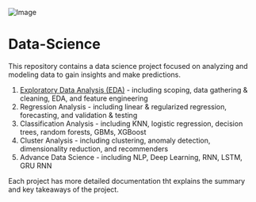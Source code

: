 ![Image](https://github.com/user-attachments/assets/8653788b-e09a-44c1-89a6-34a776cdb015)

# Data-Science

This repository contains a data science project focused on analyzing and modeling data to gain insights and make predictions.
1. [Exploratory Data Analysis (EDA)](https://github.com/evan-dg31/Data-Science/tree/61d823c27159d03c327c95d0695285cfa45d1518/Exploratory%20Data%20Analysis%20(EDA)) - including scoping, data gathering & cleaning, EDA, and feature engineering
2. Regression Analysis - including linear & regularized regression, forecasting, and validation & testing
3. Classification Analysis - including KNN, logistic regression, decision trees, random forests, GBMs, XGBoost
4. Cluster Analysis - including clustering, anomaly detection, dimensionality reduction, and recommenders
5. Advance Data Science - including NLP, Deep Learning, RNN, LSTM, GRU RNN


Each project has more detailed documentation tht explains the summary and key takeaways of the project.
